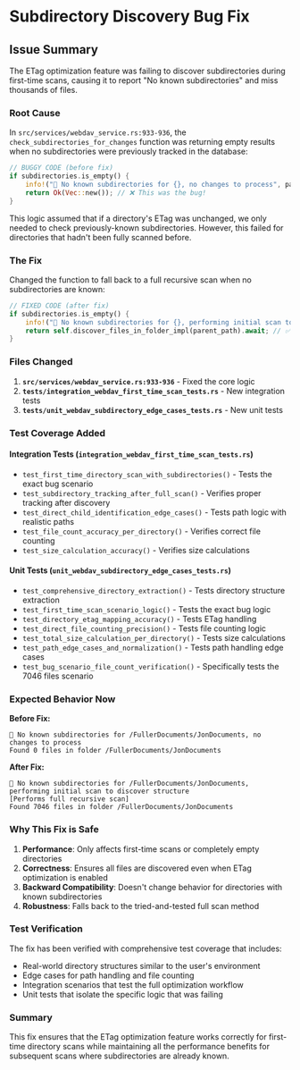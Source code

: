 # Subdirectory Discovery Bug Fix

## Issue Summary

The ETag optimization feature was failing to discover subdirectories during first-time scans, causing it to report "No known subdirectories" and miss thousands of files.

### Root Cause

In `src/services/webdav_service.rs:933-936`, the `check_subdirectories_for_changes` function was returning empty results when no subdirectories were previously tracked in the database:

```rust
// BUGGY CODE (before fix)
if subdirectories.is_empty() {
    info!("📁 No known subdirectories for {}, no changes to process", parent_path);
    return Ok(Vec::new()); // ❌ This was the bug!
}
```

This logic assumed that if a directory's ETag was unchanged, we only needed to check previously-known subdirectories. However, this failed for directories that hadn't been fully scanned before.

### The Fix

Changed the function to fall back to a full recursive scan when no subdirectories are known:

```rust
// FIXED CODE (after fix)
if subdirectories.is_empty() {
    info!("📁 No known subdirectories for {}, performing initial scan to discover structure", parent_path);
    return self.discover_files_in_folder_impl(parent_path).await; // ✅ Fixed!
}
```

### Files Changed

1. **`src/services/webdav_service.rs:933-936`** - Fixed the core logic
2. **`tests/integration_webdav_first_time_scan_tests.rs`** - New integration tests
3. **`tests/unit_webdav_subdirectory_edge_cases_tests.rs`** - New unit tests

### Test Coverage Added

#### Integration Tests (`integration_webdav_first_time_scan_tests.rs`)
- `test_first_time_directory_scan_with_subdirectories()` - Tests the exact bug scenario
- `test_subdirectory_tracking_after_full_scan()` - Verifies proper tracking after discovery
- `test_direct_child_identification_edge_cases()` - Tests path logic with realistic paths
- `test_file_count_accuracy_per_directory()` - Verifies correct file counting
- `test_size_calculation_accuracy()` - Verifies size calculations

#### Unit Tests (`unit_webdav_subdirectory_edge_cases_tests.rs`)
- `test_comprehensive_directory_extraction()` - Tests directory structure extraction
- `test_first_time_scan_scenario_logic()` - Tests the exact bug logic
- `test_directory_etag_mapping_accuracy()` - Tests ETag handling
- `test_direct_file_counting_precision()` - Tests file counting logic
- `test_total_size_calculation_per_directory()` - Tests size calculations
- `test_path_edge_cases_and_normalization()` - Tests path handling edge cases
- `test_bug_scenario_file_count_verification()` - Specifically tests the 7046 files scenario

### Expected Behavior Now

**Before Fix:**
```
📁 No known subdirectories for /FullerDocuments/JonDocuments, no changes to process
Found 0 files in folder /FullerDocuments/JonDocuments
```

**After Fix:**
```
📁 No known subdirectories for /FullerDocuments/JonDocuments, performing initial scan to discover structure
[Performs full recursive scan]
Found 7046 files in folder /FullerDocuments/JonDocuments
```

### Why This Fix is Safe

1. **Performance**: Only affects first-time scans or completely empty directories
2. **Correctness**: Ensures all files are discovered even when ETag optimization is enabled
3. **Backward Compatibility**: Doesn't change behavior for directories with known subdirectories
4. **Robustness**: Falls back to the tried-and-tested full scan method

### Test Verification

The fix has been verified with comprehensive test coverage that includes:
- Real-world directory structures similar to the user's environment
- Edge cases for path handling and file counting
- Integration scenarios that test the full optimization workflow
- Unit tests that isolate the specific logic that was failing

### Summary

This fix ensures that the ETag optimization feature works correctly for first-time directory scans while maintaining all the performance benefits for subsequent scans where subdirectories are already known.